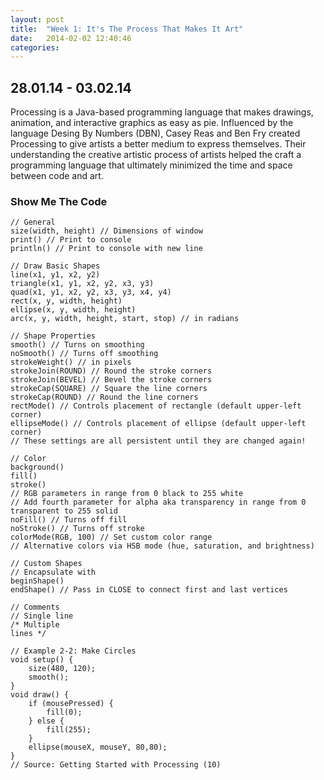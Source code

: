 ```yaml
---
layout: post
title:  "Week 1: It's The Process That Makes It Art"
date:   2014-02-02 12:40:46
categories:
---
```


28.01.14 - 03.02.14
-------------------
Processing is a Java-based programming language that makes drawings, animation, and interactive graphics as easy as pie. Influenced by the language Desing By Numbers (DBN), Casey Reas and Ben Fry created Processing to give artists a better medium to express themselves. Their understanding the creative artistic process of artists helped the craft a programming language that ultimately minimized the time and space between code and art.

### Show Me The Code

    // General
    size(width, height) // Dimensions of window
    print() // Print to console
    println() // Print to console with new line

    // Draw Basic Shapes
    line(x1, y1, x2, y2)
    triangle(x1, y1, x2, y2, x3, y3)
    quad(x1, y1, x2, y2, x3, y3, x4, y4)
    rect(x, y, width, height)
    ellipse(x, y, width, height)
    arc(x, y, width, height, start, stop) // in radians

    // Shape Properties
    smooth() // Turns on smoothing
    noSmooth() // Turns off smoothing
    strokeWeight() // in pixels
    strokeJoin(ROUND) // Round the stroke corners
    strokeJoin(BEVEL) // Bevel the stroke corners
    strokeCap(SQUARE) // Square the line corners
    strokeCap(ROUND) // Round the line corners
    rectMode() // Controls placement of rectangle (default upper-left corner)
    ellipseMode() // Controls placement of ellipse (default upper-left corner)
    // These settings are all persistent until they are changed again!

    // Color
    background()
    fill()
    stroke()
    // RGB parameters in range from 0 black to 255 white
    // Add fourth parameter for alpha aka transparency in range from 0 transparent to 255 solid
    noFill() // Turns off fill
    noStroke() // Turns off stroke
    colorMode(RGB, 100) // Set custom color range
    // Alternative colors via HSB mode (hue, saturation, and brightness)

    // Custom Shapes
    // Encapsulate with
    beginShape()
    endShape() // Pass in CLOSE to connect first and last vertices

    // Comments
    // Single line
    /* Multiple
    lines */

    // Example 2-2: Make Circles
    void setup() {
        size(480, 120);
        smooth();
    }
    void draw() {
        if (mousePressed) {
            fill(0);
        } else {
            fill(255);
        }
        ellipse(mouseX, mouseY, 80,80);
    }
    // Source: Getting Started with Processing (10)
